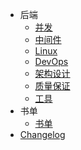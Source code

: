 * 后端
  * [并发](backend/java/concurrency.md)
  * [中间件](backend/middle-ware/middle-ware.md)
  * [Linux](backend/linux/linux.md)
  * [DevOps](backend/devops/devops.md)
  * [架构设计](backend/architecture-design/design.md)
  * [质量保证](backend/quality-assurance/qa.md)
  * [工具](backend/tooling/tooling.md)
* 书单
  * [书单](books/reading_list.md)
* [Changelog](changelog.md)
